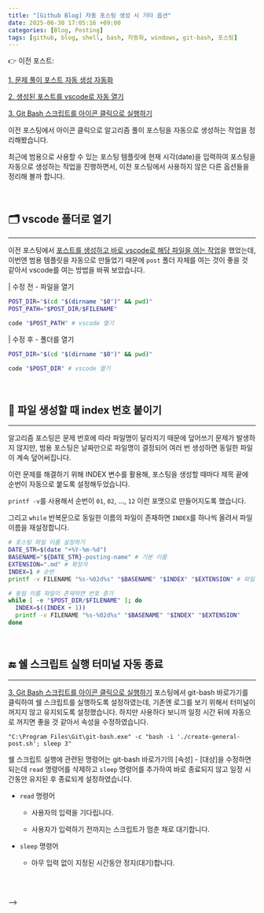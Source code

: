 ```yaml
---
title: "[Github Blog] 자동 포스팅 생성 시 기타 옵션"
date: 2025-06-30 17:05:16 +09:00
categories: [Blog, Posting]
tags: [github, blog, shell, bash, 자동화, windows, git-bash, 포스팅]
---
```


<!-- ========================================================================== -->

👉 이전 포스트:

[1. 문제 풀이 포스트 자동 생성 자동화](https://juyeoon.github.io/posts/bash-boj-posting-automation/)

[2. 생성된 포스트를 vscode로 자동 열기](https://juyeoon.github.io/posts/bash-boj-posting-automation-2/)

[3. Git Bash 스크립트를 아이콘 클릭으로 실행하기](https://juyeoon.github.io/posts/bash-boj-posting-automation-3/)


이전 포스팅에서 아이콘 클릭으로 알고리즘 풀이 포스팅을 자동으로 생성하는 작업을 정리해봤습니다. 

최근에 범용으로 사용할 수 있는 포스팅 템플릿에 현재 시각(date)을 입력하여 포스팅을 자동으로 생성하는 작업을 진행하면서, 이전 포스팅에서 사용하지 않은 다른 옵션들을 정리해 볼까 합니다.  

<br>

<!-- ========================================================================== -->

## 🗂️ vscode 폴더로 열기

---

이전 포스팅에서 [포스트를 생성하고 바로 vscode로 해당 파일을 여는 작업](https://juyeoon.github.io/posts/bash-boj-posting-automation-2/)을 했었는데, 이번엔 범용 템플릿을 자동으로 만들었기 때문에 `post` 폴더 자체를 여는 것이 좋을 것 같아서 vscode를 여는 방법을 바꿔 보았습니다.

| 수정 전 - 파일을 열기

```bash
POST_DIR="$(cd "$(dirname "$0")" && pwd)"
POST_PATH="$POST_DIR/$FILENAME"

code "$POST_PATH" # vscode 열기
```

| 수정 후 - 폴더를 열기
```bash
POST_DIR="$(cd "$(dirname "$0")" && pwd)"

code "$POST_DIR" # vscode 열기
```

<br>

<!-- ========================================================================== -->

## 🔢 파일 생성할 때 index 번호 붙이기

---

알고리즘 포스팅은 문제 번호에 따라 파일명이 달라지기 때문에 덮어쓰기 문제가 발생하지 않지만, 범용 포스팅은 날짜만으로 파일명이 결정되어 여러 번 생성하면 동일한 파일이 계속 덮어써집니다.

이런 문제를 해결하기 위해 INDEX 변수를 활용해, 포스팅을 생성할 때마다 제목 끝에 순번이 자동으로 붙도록 설정해두었습니다.

`printf -v`를 사용해서 순번이 `01`, `02`, ..., `12` 이런 포맷으로 만들어지도록 했습니다. 

그리고 `while` 반복문으로 동일한 이름의 파일이 존재하면 `INDEX`를 하나씩 올려서 파일 이름을 재설정합니다. 

```bash
# 포스팅 파일 이름 설정하기
DATE_STR=$(date "+%Y-%m-%d")
BASENAME="${DATE_STR}-posting-name" # 기본 이름
EXTENSION=".md" # 확장자
INDEX=1 # 순번
printf -v FILENAME "%s-%02d%s" "$BASENAME" "$INDEX" "$EXTENSION" # 파일 이름

# 동일 이름 파일이 존재하면 번호 증가
while [ -e "$POST_DIR/$FILENAME" ]; do
  INDEX=$((INDEX + 1))
  printf -v FILENAME "%s-%02d%s" "$BASENAME" "$INDEX" "$EXTENSION"
done
```

<br>

<!-- ========================================================================== -->

## 🔚 쉘 스크립트 실행 터미널 자동 종료

---

[3. Git Bash 스크립트를 아이콘 클릭으로 실행하기](https://juyeoon.github.io/posts/bash-boj-posting-automation-3/) 포스팅에서 git-bash 바로가기를 클릭하여 쉘 스크립트를 실행하도록 설정하였는데, 기존엔 로그를 보기 위해서 터미널이 꺼지지 않고 유지되도록 설정했습니다. 하지만 사용하다 보니까 일정 시간 뒤에 자동으로 꺼지면 좋을 것 같아서 속성을 수정하였습니다.

```
"C:\Program Files\Git\git-bash.exe" -c "bash -i './create-general-post.sh'; sleep 3"
```

쉘 스크립트 실행에 관련된 명령어는 git-bash 바로가기의 [속성] - [대상]을 수정하면 되는데 `read` 명령어를 삭제하고 `sleep` 명령어를 추가하여 바로 종료되지 않고 일정 시간동안 유지된 후 종료되게 설정하였습니다. 

+ `read` 명령어

    + 사용자의 입력을 기다립니다.

    + 사용자가 입력하기 전까지는 스크립트가 멈춘 채로 대기합니다.

+ `sleep` 명령어

    + 아무 입력 없이 지정된 시간동안 정지(대기)합니다.

<br>

<!-- ========================================================================== -->

<!-- ## ✨ 핵심 포인트

---

<!-- 📝내용📝 -->

<br> -->

<!-- ========================================================================== -->

<!-- ## 🔗 문서 & 참고 링크

---

- []()

- []()

<br> -->

